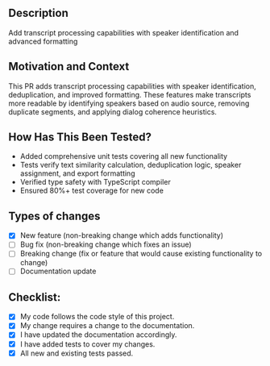 ## Description
Add transcript processing capabilities with speaker identification and advanced formatting

## Motivation and Context
This PR adds transcript processing capabilities with speaker identification, deduplication, and improved formatting. These features make transcripts more readable by identifying speakers based on audio source, removing duplicate segments, and applying dialog coherence heuristics.

## How Has This Been Tested?
- Added comprehensive unit tests covering all new functionality
- Tests verify text similarity calculation, deduplication logic, speaker assignment, and export formatting
- Verified type safety with TypeScript compiler
- Ensured 80%+ test coverage for new code

## Types of changes
- [x] New feature (non-breaking change which adds functionality)
- [ ] Bug fix (non-breaking change which fixes an issue)
- [ ] Breaking change (fix or feature that would cause existing functionality to change)
- [ ] Documentation update

## Checklist:
- [x] My code follows the code style of this project.
- [x] My change requires a change to the documentation.
- [x] I have updated the documentation accordingly.
- [x] I have added tests to cover my changes.
- [x] All new and existing tests passed.